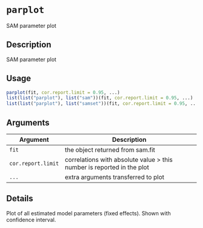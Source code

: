 # `parplot`

SAM parameter plot


## Description

SAM parameter plot


## Usage

```r
parplot(fit, cor.report.limit = 0.95, ...)
list(list("parplot"), list("sam"))(fit, cor.report.limit = 0.95, ...)
list(list("parplot"), list("samset"))(fit, cor.report.limit = 0.95, ...)
```


## Arguments

Argument      |Description
------------- |----------------
`fit`     |     the object returned from sam.fit
`cor.report.limit`     |     correlations with absolute value > this number is reported in the plot
`...`     |     extra arguments transferred to plot


## Details

Plot of all estimated model parameters (fixed effects). Shown with confidence interval.


